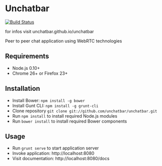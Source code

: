 # Unchatbar
[![Build Status](https://travis-ci.org/unchatbar/unchatbar.svg?branch=master)](https://travis-ci.org/unchatbar/unchatbar)

for infos visit unchatbar.github.io/unchatbar

Peer to peer chat application using WebRTC technologies

## Requirements
* Node.js 0.10+
* Chrome 26+ or Firefox 23+

## Installation
* Install Bower: `npm install -g bower`
* Install Gunt CLI: `npm install -g grunt-cli`
* Clone repository `git clone git://github.com/unchatbar/unchatbar.git`
* Run `npm install` to install required Node.js modules
* Run `bower install` to install required Bower components

## Usage
* Run `grunt serve` to start application server
* Invoke application: http://localhost:8080
* Visit documentation: http://localhost:8080/docs
